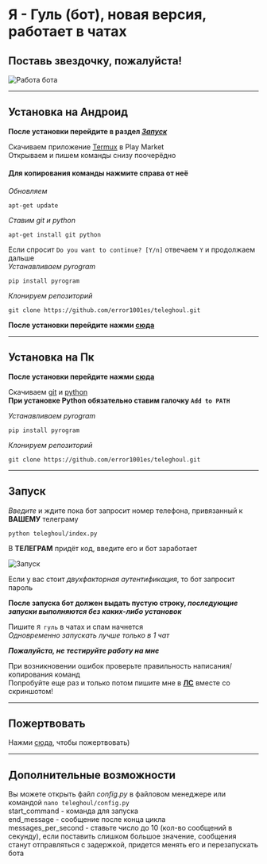 # Я - Гуль (бот), новая версия, работает в чатах
## Поставь звездочку, пожалуйста!
![Работа бота](https://github.com/error1001es/teleghoul/blob/main/screenshots/bot_work.png)<br>

___
## Установка на Андроид
**После установки перейдите в раздел [*Запуск*](#Запуск)**<br>

Скачиваем приложение [Termux](https://play.google.com/store/apps/details?id=com.termux) в Play Market<br>
Открываем и пишем команды снизу поочерёдно<br>

#### Для копирования команды нажмите справа от неё

*Обновляем*

	apt-get update
*Ставим git и python*

	apt-get install git python
Если спросит `Do you want to continue? [Y/n]` отвечаем `Y` и продолжаем дальше<br>
*Устанавливаем pyrogram*

	pip install pyrogram
*Клонируем репозиторий*

	git clone https://github.com/error1001es/teleghoul.git
**После установки перейдите нажми [сюда](#Запуск)**

___
## Установка на Пк
**После установки перейдите нажми [сюда](#Запуск)**<br>

Скачиваем [git](https://git-scm.com/downloads) и [python](https://www.python.org/downloads/)<br>
**При установке Python обязательно ставим галочку `Add to PATH`**<br>

*Устанавливаем pyrogram*

	pip install pyrogram
*Клонируем репозиторий*

	git clone https://github.com/error1001es/teleghoul.git
___
## Запуск
*Введите* и ждите пока бот запросит номер телефона, привязанный к **ВАШЕМУ** телеграму

	python teleghoul/index.py
	
В **ТЕЛЕГРАМ** придёт код, введите его и бот заработает

![Запуск](https://github.com/error1001es/teleghoul/blob/main/screenshots/startup.png)<br>

Если у вас стоит *двухфакторная аутентификация*, то бот запросит пароль<br>

**После запуска бот должен выдать пустую строку, *последующие запуски выполняются без каких-либо установок***<br>

Пишите `Я гуль` в чатах и спам начнется<br>
*Одновременно запускать лучше только в 1 чат*<br>

***Пожалуйста, не тестируйте работу на мне***<br>

При возникновении ошибок проверьте правильность написания/копирования команд<br>
Попробуйте еще раз и только потом пишите мне в [**ЛС**](https://t.me/ghoul4s) вместе со скриншотом!

___
## Пожертвовать
Нажми [сюда](https://www.donationalerts.com/r/ponyal), чтобы пожертвовать)

___
## Дополнительные возможности
Вы можете открыть файл *config.py* в файловом менеджере или командой `nano teleghoul/config.py`<br>
start_command - команда для запуска<br>
end_message - сообщение после конца цикла<br>
messages_per_second - ставьте число до 10 (кол-во сообщений в секунду), если поставить слишком большое значение, сообщения станут отправляться с задержкой, придется менять его и перезапускать бота

